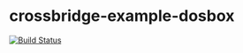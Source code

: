 crossbridge-example-dosbox
==========================

[![Build Status](https://travis-ci.org/crossbridge-community/crossbridge-example-dosbox.svg?branch=master)](https://travis-ci.org/crossbridge-community/crossbridge-example-dosbox)